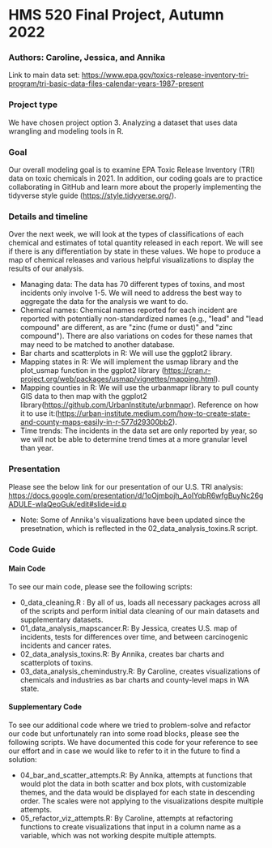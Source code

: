 # HMS 520 Final Project, Autumn 2022
### Authors: Caroline, Jessica, and Annika
 
Link to main data set: https://www.epa.gov/toxics-release-inventory-tri-program/tri-basic-data-files-calendar-years-1987-present

### Project type
We have chosen project option 3. Analyzing a dataset that uses data wrangling and modeling tools in R.

### Goal
Our overall modeling goal is to examine EPA Toxic Release Inventory (TRI) data on toxic chemicals in 2021. In addition, our coding goals are to practice collaborating in GitHub
and learn more about the properly implementing the tidyverse style guide (https://style.tidyverse.org/).

### Details and timeline
Over the next week, we will look at the types of classifications of each chemical and estimates of total quantity released in each report. We will see if there is any 
differentiation by state in these values. We hope to produce a map of chemical releases and various helpful visualizations to display the results of our analysis.

* Managing data: The data has 70 different types of toxins, and most incidents only involve 1-5. We will need to address the best way to aggregate the data for the analysis we want to do. 
* Chemical names: Chemical names reported for each incident are reported with potentially non-standardized names (e.g., "lead" and "lead compound" are different, as are "zinc (fume or dust)" and "zinc compound"). There are also variations on codes for these names that may need to be matched to another database.
* Bar charts and scatterplots in R: We will use the ggplot2 library.
* Mapping states in R: We will implement the usmap library and the plot_usmap function in the ggplot2 library (https://cran.r-project.org/web/packages/usmap/vignettes/mapping.html). 
* Mapping counties in R: We will use the urbanmapr library to pull county GIS data to then map with the ggplot2 library(https://github.com/UrbanInstitute/urbnmapr). Reference on how it to use it:(https://urban-institute.medium.com/how-to-create-state-and-county-maps-easily-in-r-577d29300bb2).
* Time trends: The incidents in the data set are only reported by year, so we will not be able to determine trend times at a more granular level than year.

### Presentation
Please see the below link for our presentation of our U.S. TRI analysis:
https://docs.google.com/presentation/d/1oOjmbojh_AoIYqbR6wfgBuyNc26gADULE-wIaQeoGuk/edit#slide=id.p
* Note: Some of Annika's visualizations have been updated since the presetnation, which is reflected in the 02_data_analysis_toxins.R script.

### Code Guide
#### Main Code
To see our main code, please see the following scripts:
* 0_data_cleaning.R : By all of us, loads all necessary packages across all of the scripts and perform initial data cleaning of our main datasets and supplementary datasets.
* 01_data_analysis_mapscancer.R: By Jessica, creates U.S. map of incidents, tests for differences over time, and between carcinogenic incidents and cancer rates.
* 02_data_analysis_toxins.R: By Annika, creates bar charts and scatterplots of toxins.
* 03_data_analysis_chemindustry.R: By Caroline, creates visualizations of chemicals and industries as bar charts and county-level maps in WA state.

#### Supplementary Code
To see our additional code where we tried to problem-solve and refactor our code but unfortunately ran into some road blocks, please see the following scripts. We have documented this code for your reference to see our effort and in case we would like to refer to it in the future to find a solution:
* 04_bar_and_scatter_attempts.R: By Annika, attempts at functions that would plot the data in both scatter and box plots, with customizable themes, and the data would be displayed for each state in descending order. The scales were not applying to the visualizations despite multiple attempts.
* 05_refactor_viz_attempts.R: By Caroline, attempts at refactoring functions to create visualizations that input in a column name as a variable, which was not working despite multiple attempts.
